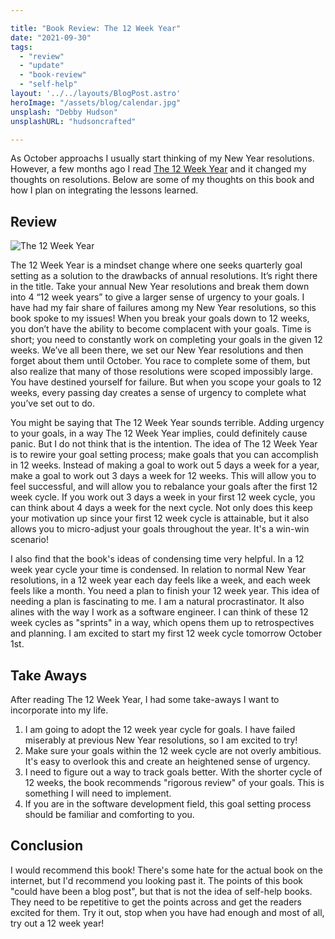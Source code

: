```yaml
---

title: "Book Review: The 12 Week Year"
date: "2021-09-30"
tags:
  - "review"
  - "update"
  - "book-review"
  - "self-help"
layout: '../../layouts/BlogPost.astro'
heroImage: "/assets/blog/calendar.jpg"
unsplash: "Debby Hudson"
unsplashURL: "hudsoncrafted"

---
```


As October approachs I usually start thinking of my New Year resolutions. However, a few months ago I read [The 12 Week Year](https://www.goodreads.com/book/show/10009377-the-12-week-year) and it changed my thoughts on resolutions. Below are some of my thoughts on this book and how I plan on integrating the lessons learned.

## Review

![The 12 Week Year](/assets/blog/12weekyear.jpg)

The 12 Week Year is a mindset change where one seeks quarterly goal setting as a solution to the drawbacks of annual resolutions. It’s right there in the title. Take your annual New Year resolutions and break them down into 4 “12 week years” to give a larger sense of urgency to your goals. I have had my fair share of failures among my New Year resolutions, so this book spoke to my issues! When you break your goals down to 12 weeks, you don’t have the ability to become complacent with your goals. Time is short; you need to constantly work on completing your goals in the given 12 weeks. We’ve all been there, we set our New Year resolutions and then forget about them until October. You race to complete some of them, but also realize that many of those resolutions were scoped impossibly large. You have destined yourself for failure. But when you scope your goals to 12 weeks, every passing day creates a sense of urgency to complete what you’ve set out to do.

You might be saying that The 12 Week Year sounds terrible. Adding urgency to your goals, in a way The 12 Week Year implies, could definitely cause panic. But I do not think that is the intention. The idea of The 12 Week Year is to rewire your goal setting process; make goals that you can accomplish in 12 weeks. Instead of making a goal to work out 5 days a week for a year, make a goal to work out 3 days a week for 12 weeks. This will allow you to feel successful, and will allow you to rebalance your goals after the first 12 week cycle. If you work out 3 days a week in your first 12 week cycle, you can think about 4 days a week for the next cycle. Not only does this keep your motivation up since your first 12 week cycle is attainable, but it also allows you to micro-adjust your goals throughout the year. It's a win-win scenario!

I also find that the book's ideas of condensing time very helpful. In a 12 week year cycle your time is condensed. In relation to normal New Year resolutions, in a 12 week year each day feels like a week, and each week feels like a month. You need a plan to finish your 12 week year. This idea of needing a plan is fascinating to me. I am a natural procrastinator. It also alines with the way I work as a software engineer. I can think of these 12 week cycles as "sprints" in a way, which opens them up to retrospectives and planning. I am excited to start my first 12 week cycle tomorrow October 1st. 

## Take Aways

After reading The 12 Week Year, I had some take-aways I want to incorporate into my life.

1. I am going to adopt the 12 week year cycle for goals. I have failed miserably at previous New Year resolutions, so I am excited to try!
2. Make sure your goals within the 12 week cycle are not overly ambitious. It's easy to overlook this and create an heightened sense of urgency.
3. I need to figure out a way to track goals better. With the shorter cycle of 12 weeks, the book recommends "rigorous review" of your goals. This is something I will need to implement.
4. If you are in the software development field, this goal setting process should be familiar and comforting to you.

## Conclusion

I would recommend this book! There's some hate for the actual book on the internet, but I'd recommend you looking past it. The points of this book "could have been a blog post", but that is not the idea of self-help books. They need to be repetitive to get the points across and get the readers excited for them. Try it out, stop when you have had enough and most of all, try out a 12 week year!
